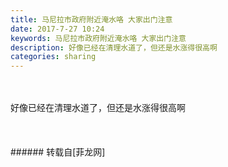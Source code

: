 ```yaml
---
title: 马尼拉市政府附近淹水咯 大家出门注意
date: 2017-7-27 10:24
keywords: 马尼拉市政府附近淹水咯 大家出门注意
description: 好像已经在清理水道了，但还是水涨得很高啊 
categories: sharing
---
```

<td class="t_f" id="postmessage_827245">

<br/>
<br/>
好像已经在清理水道了，但还是水涨得很高啊 <img alt="" border="0" class="zoom" data-cf-modified-cce0810b1de7f9514c21cd5d-="" file="http://www.flw.ph//mobcent//app/data/phiz/default/09.png" id="aimg_n1IfK" lazyloadthumb="1" onclick="" onmouseover="" src="http://www.flw.ph//mobcent//app/data/phiz/default/09.png"/><img alt="" border="0" class="zoom" data-cf-modified-cce0810b1de7f9514c21cd5d-="" file="http://www.flw.ph//mobcent//app/data/phiz/default/09.png" id="aimg_KCZiZ" lazyloadthumb="1" onclick="" onmouseover="" src="http://www.flw.ph//mobcent//app/data/phiz/default/09.png"/><img alt="" border="0" class="zoom" data-cf-modified-cce0810b1de7f9514c21cd5d-="" file="http://www.flw.ph//mobcent//app/data/phiz/default/09.png" id="aimg_oT85M" lazyloadthumb="1" onclick="" onmouseover="" src="http://www.flw.ph//mobcent//app/data/phiz/default/09.png"/><br/>
<br/>
<img alt="" border="0" class="zoom" data-cf-modified-cce0810b1de7f9514c21cd5d-="" file="http://www.flw.ph/data/appbyme/upload/image/201707/27/TGAAxlVErnMh.jpg" id="aimg_amfbY" lazyloadthumb="1" onclick="" onmouseover="" src="http://www.flw.ph/data/appbyme/upload/image/201707/27/TGAAxlVErnMh.jpg"/><br/>
<br/>
<img alt="" border="0" class="zoom" data-cf-modified-cce0810b1de7f9514c21cd5d-="" file="http://www.flw.ph/data/appbyme/upload/image/201707/27/njiafgQJiviL.jpg" id="aimg_eRdD7" lazyloadthumb="1" onclick="" onmouseover="" src="http://www.flw.ph/data/appbyme/upload/image/201707/27/njiafgQJiviL.jpg"/><br/>
<br/>
</td>
###### 转载自[菲龙网]